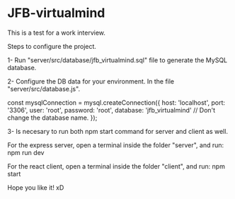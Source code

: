 # JFB-virtualmind
This is a test for a work interview.

Steps to configure the project.

1- Run "server/src/database/jfb_virtualmind.sql" file to generate the MySQL database.

2- Configure the DB data for your environment. In the file "server/src/database.js".

const mysqlConnection = mysql.createConnection({
    host: 'localhost',
    port: '3306',
    user: 'root',
    password: 'root',
    database: 'jfb_virtualmind' // Don't change the database name.
});

3- Is necesary to run both npm start command for server and client as well.

For the express server, open a terminal inside the folder "server", and run:
npm run dev

For the react client, open a terminal inside the folder "client", and run:
npm start

Hope you like it! xD
